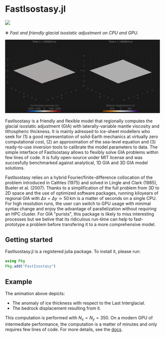 # FastIsostasy.jl

[![](https://img.shields.io/badge/docs-dev-lightblue.svg)](https://janjereczek.github.io/FastIsostasy.jl/dev/)

❄ *Fast and friendly glacial isostatic adjustment on CPU and GPU.*

![GlacialCycle](docs/src/assets/isl-ice6g-N=350.gif)

FastIsostasy is a friendly and flexible model that regionally computes the glacial isostatic adjustment (GIA) with laterally-variable mantle viscosity and lithospheric thickness. It is mainly adressed to ice-sheet modellers who seek for (1) a good representation of solid-Earth mechanics at virtually zero computational cost, (2) an approximation of the sea-level equation and (3) ready-to-use inversion tools to calibrate the model parameters to data. The simple interface of FastIsostasy allows to flexibly solve GIA problems within few lines of code. It is fully open-source under MIT license and was succesfully benchmarked against analytical, 1D GIA and 3D GIA model solutions.

FastIsostasy relies on a hybrid Fourier/finite-difference collocation of the problem introduced in Cathles (1975) and solved in Lingle and Clark (1985), Bueler et al. (2007). Thanks to a simplification of the full problem from 3D to 2D space and the use of optimized software packages, running kiloyears of regional GIA with $\Delta x = \Delta y \simeq 50 \, \mathrm{km}$ is a matter of seconds on a single CPU. For high resolution runs, the user can switch to GPU usage with minimal syntax change and enjoy the advantage of parallelization without requiring an HPC cluster. For GIA "purists", this package is likely to miss interesting processes but we belive that its ridiculous run-time can help to fast-prototype a problem before transfering it to a more comprehensive model.


## Getting started

FastIsostasy.jl is a registered julia package. To install it, please run:

```julia
using Pkg
Pkg.add("FastIsostasy")
```

## Example

The animation above depicts:
- The anomaly of ice thickness with respect to the Last Interglacial.
- The bedrock displacement resulting from it.

This computation is performed with $N_{x} = N_{y} = 350$. On a modern GPU of intermediate performance, the computation is a matter of minutes and only requires few lines of code. For more details, see the [docs](https://janjereczek.github.io/FastIsostasy.jl/dev/).